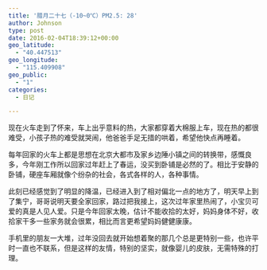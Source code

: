 ```yaml
---
title: '腊月二十七（-10~0℃）PM2.5: 28'
author: Johnson
type: post
date: 2016-02-04T18:39:12+00:00
geo_latitude:
  - "40.447513"
geo_longitude:
  - "115.409908"
geo_public:
  - "1"
categories:
  - 日记

---
```

现在火车走到了怀来，车上出乎意料的热，大家都穿着大棉服上车，现在热的都很难受，小孩子热的难受就哭闹，他爸爸手足无措的哄着，希望他快点再睡着。
  
每年回家的火车上都是思想在北京大都市及家乡边陲小镇之间的转换带，感慨良多，今年刚工作所以回家过年赶上了春运，没买到卧铺是必然的了。相比于安静的卧铺，硬座车厢就像个纷杂的社会，各式各样的人，各种事情。
  
此刻已经感觉到了明显的降温，已经进入到了相对偏北一点的地方了，明天早上到了集宁，哥哥说明天要全家回家，路过把我接上，这次过年家里热闹了，小宝贝可爱的真是人见人爱。只是今年回家太晚，估计不能收拾的太好，妈妈身体不好，收拾家干多一些家务就会很累，相比而言更希望妈妈健健康康。
  
手机里的朋友一大堆，过年没回去就开始想着聚的那几个总是更特别一些，也许平时一直也不联系，但是这样的友情，特别的坚实，就像婴儿的皮肤，无需特殊的打理。
